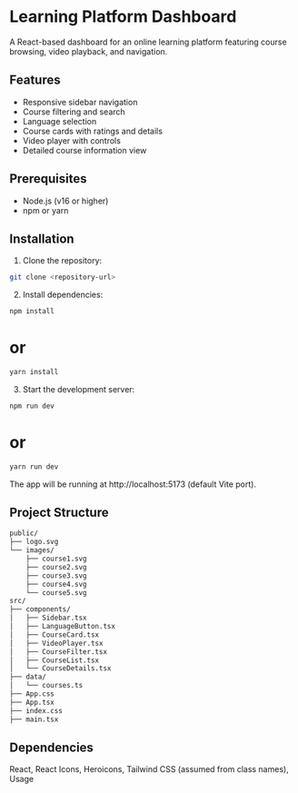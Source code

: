 # Learning Platform Dashboard

A React-based dashboard for an online learning platform featuring course browsing, video playback, and navigation.

## Features
- Responsive sidebar navigation
- Course filtering and search
- Language selection
- Course cards with ratings and details
- Video player with controls
- Detailed course information view

## Prerequisites
- Node.js (v16 or higher)
- npm or yarn

## Installation
1. Clone the repository:
```bash
git clone <repository-url>
```

2. Install dependencies:

```bash
npm install
```

# or
```bash
yarn install
```

3. Start the development server:
```bash
npm run dev
```
# or

```bash
yarn run dev
```

The app will be running at http://localhost:5173 (default Vite port).

## Project Structure
```bash
public/
├── logo.svg
└── images/
    ├── course1.svg
    ├── course2.svg
    ├── course3.svg
    ├── course4.svg
    └── course5.svg
src/
├── components/
│   ├── Sidebar.tsx
│   ├── LanguageButton.tsx
│   ├── CourseCard.tsx
│   ├── VideoPlayer.tsx
│   ├── CourseFilter.tsx
│   ├── CourseList.tsx
│   └── CourseDetails.tsx
├── data/
│   └── courses.ts
├── App.css
├── App.tsx
├── index.css
├── main.tsx
```

## Dependencies
React,
React Icons,
Heroicons,
Tailwind CSS (assumed from class names),
Usage
